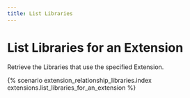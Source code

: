```yaml
---
title: List Libraries
---
```


# List Libraries for an Extension

Retrieve the Libraries that use the specified Extension.

{% scenario extension_relationship_libraries.index extensions.list_libraries_for_an_extension %}
